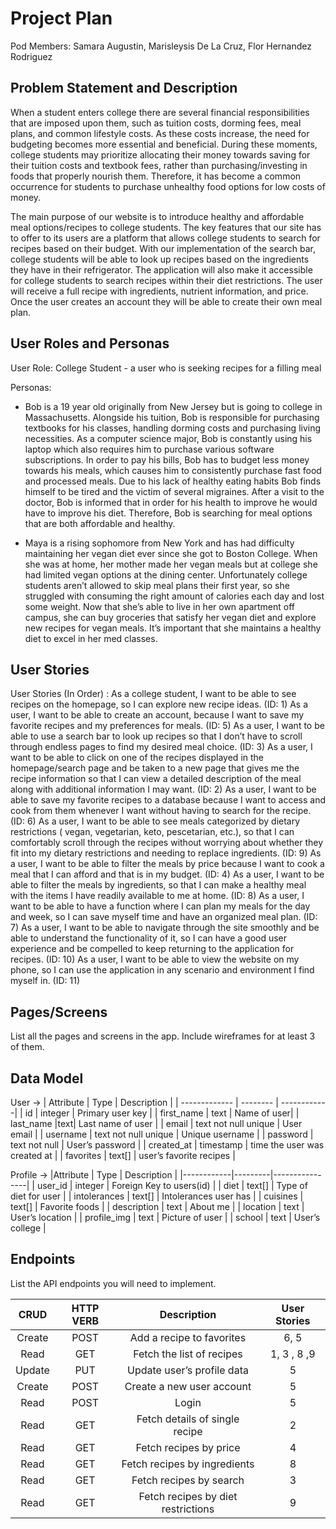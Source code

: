 # Project Plan

Pod Members: Samara Augustin, Marisleysis De La Cruz, Flor Hernandez Rodriguez

## Problem Statement and Description

When a student enters college there are several financial responsibilities that are imposed upon them, such as tuition costs, dorming fees, meal plans, and common lifestyle costs. As these costs increase, the need for budgeting becomes more essential and beneficial. During these moments, college students may prioritize allocating their money towards saving for their tuition costs and textbook fees, rather than purchasing/investing in foods that properly nourish them. Therefore, it has become a common occurrence for students to purchase unhealthy food options for low costs of money.

The main purpose of our website is to introduce healthy and affordable meal options/recipes to college students. The key features that our site has to offer to its users are a platform that allows college students to search for recipes based on their budget. With our implementation of the search bar, college students will be able to look up recipes based on the ingredients they have in their refrigerator. The application will also make it accessible for college students to search recipes within their diet restrictions. The user will receive a full recipe with ingredients, nutrient information, and price. Once the user creates an account they will be able to create their own meal plan.

## User Roles and Personas

User Role: College Student - a user who is seeking recipes for a filling meal

Personas: 
- Bob is a 19 year old originally from New Jersey but is going to college in Massachusetts. Alongside his tuition, Bob is responsible for purchasing textbooks for his classes,     handling dorming costs and purchasing living necessities. As a computer science major, Bob is constantly using his laptop which also requires him to purchase various software   subscriptions. In order to pay his bills, Bob has to budget less money towards his meals, which causes him to consistently purchase fast food and processed meals. Due to his     lack of healthy eating habits Bob finds himself to be tired and the victim of several migraines. After a visit to the doctor, Bob is informed that in order for his health to     improve he would have to improve his diet. Therefore, Bob is searching for meal options that are both affordable and healthy.

- Maya is a rising sophomore from New York and has had difficulty maintaining her vegan diet ever since she got to Boston College. When she was at home, her mother made her       vegan meals but at college she had limited vegan options at the dining center. Unfortunately college students aren’t allowed to skip meal plans their first year, so she         struggled with consuming the right amount of calories each day and lost some weight. Now that she’s able to live in her own apartment off campus, she can buy groceries that     satisfy her vegan diet and explore new recipes for vegan meals. It’s important that she maintains a healthy diet to excel in her med classes.



## User Stories

User Stories (In Order) :
As a college student, I want to be able to see recipes on the homepage, so I can explore new recipe ideas. (ID: 1)
As a user, I want to be able to create an account, because I want to save my favorite recipes and my preferences for meals. (ID: 5)
As a user, I want to be able to use a search bar to look up recipes so that I don’t have to scroll through endless pages to find my desired meal choice. (ID: 3)
As a user, I want to be able to click on one of the recipes displayed in the homepage/search page and be taken to a new page that gives me the recipe information so that I can view a detailed description of the meal along with additional information I may want. (ID: 2)
As a user, I want to be able to save my favorite recipes to a database because I want to access and cook from them whenever I want without having to search for the recipe. (ID: 6)
As a user, I want to be able to see meals categorized by dietary restrictions ( vegan, vegetarian, keto, pescetarian, etc.), so that I can comfortably scroll through the recipes without worrying about whether they fit into my dietary restrictions and needing to replace ingredients. (ID: 9)
As a user, I want to be able to filter the meals by price because I want to cook a meal that I can afford and that is in my budget. (ID: 4)
As a user, I want to be able to filter the meals by ingredients, so that I can make a healthy meal with the items I have readily available to me at home. (ID: 8)
As a user, I want to be able to have a function where I can plan my meals for the day and week, so I can save myself time and have an organized meal plan. (ID: 7)
As a user, I want to be able to navigate through the site smoothly and be able to understand the functionality of it, so I can have a good user experience and be compelled to keep returning to the application for recipes. (ID: 10)
As a user, I want to be able to view the website on my phone, so I can use the application in any scenario and environment I find myself in. (ID: 11)


## Pages/Screens

List all the pages and screens in the app. Include wireframes for at least 3 of them.

## Data Model

User ->
 | Attribute      | Type     | Description |
   | ------------- | -------- | ------------|
   | id    | integer   | Primary user key |
   | first_name     | text   | Name of user|
   | last_name       |text| Last name of user |
   | email         | text not null unique     | User email |
   | username       | text not null unique   | Unique username |
   | password | text not null   | User’s password |
   | created_at    | timestamp   | time the user was created at |
   | favorites     | text[] | user’s favorite recipes |

Profile ->
|Attribute | Type | Description |
|------------|---------|----------------|
| user_id | integer |  Foreign Key to users(id) |
| diet | text[] | Type of diet for user |
| intolerances | text[] | Intolerances user has |
| cuisines | text[] | Favorite foods |
| description | text | About me |
| location | text | User’s location |
| profile_img | text | Picture of user |
| school | text | User’s college |



## Endpoints

List the API endpoints you will need to implement.

|  CRUD  | HTTP VERB |             Description            | User Stories |
|:------:|:---------:|:----------------------------------:|:------------:|
| Create | POST      | Add a recipe to favorites          | 6, 5         |
| Read   | GET       | Fetch the list of recipes          | 1, 3 , 8 ,9  |
| Update | PUT       | Update user’s profile data         | 5            |
| Create | POST      | Create a new user account          | 5            |
| Read   | POST      | Login                              | 5            |
| Read   | GET       | Fetch details of single recipe     | 2            |
| Read   | GET       | Fetch recipes by price             | 4            |
| Read   | GET       | Fetch recipes by ingredients       | 8            |
| Read   | GET       | Fetch recipes by search            | 3            |
| Read   | GET       | Fetch recipes by diet restrictions | 9            |


